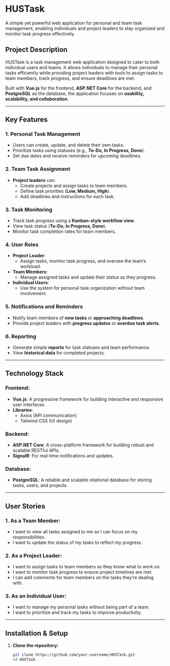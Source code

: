 # HUSTask

A simple yet powerful web application for personal and team task management, enabling individuals and project leaders to stay organized and monitor task progress effectively.

## Project Description

HUSTask is a task management web application designed to cater to both individual users and teams. It allows individuals to manage their personal tasks efficiently while providing project leaders with tools to assign tasks to team members, track progress, and ensure deadlines are met. 

Built with **Vue.js** for the frontend, **ASP.NET Core** for the backend, and **PostgreSQL** as the database, the application focuses on **usability, scalability, and collaboration**.

---

## Key Features

### 1. Personal Task Management
- Users can create, update, and delete their own tasks.
- Prioritize tasks using statuses (e.g., **To-Do, In Progress, Done**).
- Set due dates and receive reminders for upcoming deadlines.

### 2. Team Task Assignment
- **Project leaders** can:
  - Create projects and assign tasks to team members.
  - Define task priorities (**Low, Medium, High**).
  - Add deadlines and instructions for each task.

### 3. Task Monitoring
- Track task progress using a **Kanban-style workflow view**.
- View task status (**To-Do, In Progress, Done**).
- Monitor task completion rates for team members.

### 4. User Roles
- **Project Leader**:  
  - Assign tasks, monitor task progress, and oversee the team’s workload.
- **Team Members**:  
  - Manage assigned tasks and update their status as they progress.
- **Individual Users**:  
  - Use the system for personal task organization without team involvement.

### 5. Notifications and Reminders
- Notify team members of **new tasks** or **approaching deadlines**.
- Provide project leaders with **progress updates** or **overdue task alerts**.

### 6. Reporting
- Generate simple **reports** for task statuses and team performance.
- View **historical data** for completed projects.

---

## Technology Stack

### Frontend:
- **Vue.js**: A progressive framework for building interactive and responsive user interfaces.
- **Libraries**:  
  - Axios (API communication)  
  - Tailwind CSS (UI design)

### Backend:
- **ASP.NET Core**: A cross-platform framework for building robust and scalable RESTful APIs.
- **SignalR**: For real-time notifications and updates.

### Database:
- **PostgreSQL**: A reliable and scalable relational database for storing tasks, users, and projects.

---

## User Stories

### 1. As a **Team Member**:
- I want to view all tasks assigned to me so I can focus on my responsibilities.
- I want to update the status of my tasks to reflect my progress.

### 2. As a **Project Leader**:
- I want to assign tasks to team members so they know what to work on.
- I want to monitor task progress to ensure project timelines are met.
- I can add comments for team members on the tasks they’re dealing with.

### 3. As an **Individual User**:
- I want to manage my personal tasks without being part of a team.
- I want to prioritize and track my tasks to improve productivity.

---

## Installation & Setup

1. **Clone the repository:**
   ```bash
   git clone https://github.com/your-username/HUSTask.git
   cd HUSTask
